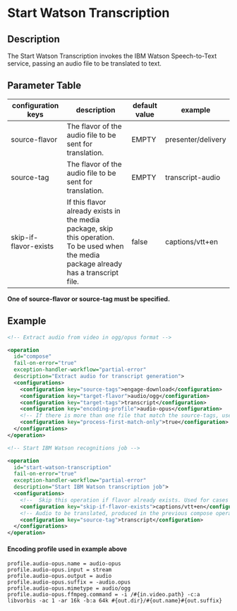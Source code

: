 # Start Watson Transcription
## Description

The Start Watson Transcription invokes the IBM Watson Speech-to-Text service, passing an audio file to be translated to
text.

## Parameter Table

|configuration keys|description|default value|example|
|------------------|-------|-----------|-------------|
|source-flavor|The flavor of the audio file to be sent for translation.|EMPTY|presenter/delivery|
|source-tag|The flavor of the audio file to be sent for translation.|EMPTY|transcript-audio|
|skip-if-flavor-exists|If this flavor already exists in the media package, skip this operation.<br/>To be used when the media package already has a transcript file.|false|captions/vtt+en|

**One of source-flavor or source-tag must be specified.**

## Example
```xml
<!-- Extract audio from video in ogg/opus format -->

<operation
  id="compose"
  fail-on-error="true"
  exception-handler-workflow="partial-error"
  description="Extract audio for transcript generation">
  <configurations>
    <configuration key="source-tags">engage-download</configuration>
    <configuration key="target-flavor">audio/ogg</configuration>
    <configuration key="target-tags">transcript</configuration>
    <configuration key="encoding-profile">audio-opus</configuration>
    <!-- If there is more than one file that match the source-tags, use only the first one -->
    <configuration key="process-first-match-only">true</configuration>
  </configurations>
</operation>

<!-- Start IBM Watson recognitions job -->

<operation
  id="start-watson-transcription"
  fail-on-error="true"
  exception-handler-workflow="partial-error"
  description="Start IBM Watson transcription job">
  <configurations>
    <!--  Skip this operation if flavor already exists. Used for cases when mp already has captions. -->
    <configuration key="skip-if-flavor-exists">captions/vtt+en</configuration>
    <!-- Audio to be translated, produced in the previous compose operation -->
    <configuration key="source-tag">transcript</configuration>
  </configurations>
</operation>
```

#### Encoding profile used in example above
```
profile.audio-opus.name = audio-opus
profile.audio-opus.input = stream
profile.audio-opus.output = audio
profile.audio-opus.suffix = -audio.opus
profile.audio-opus.mimetype = audio/ogg
profile.audio-opus.ffmpeg.command = -i /#{in.video.path} -c:a libvorbis -ac 1 -ar 16k -b:a 64k #{out.dir}/#{out.name}#{out.suffix}
```
